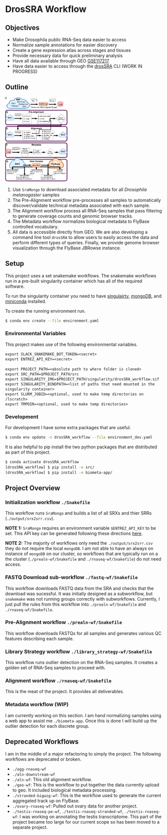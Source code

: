# DrosSRA Workflow

## Objectives

- Make Drosophila public RNA-Seq data easier to access
- Normalize sample annotations for easier discovery
- Create a gene expression atlas across stages and tissues
- Provide necessary data for quick preliminary analysis
- Have all data available through GEO [GSE117217](https://www.ncbi.nlm.nih.gov/geo/query/acc.cgi?acc=GSE117217)
- Have data easier to access through the [drosSRA](https://github.com/jfear/drosSRA) CLI (WORK IN PROGRESS)

## Outline

<img src="overview.png" style="width: 200px;">

1. Use `SraMongo` to download associated metadata for all *Drosophila melanogaster* samples
2. The Pre-Alignment workflow pre-processes all samples to automatically discover/validate technical metadata associated with each sample.
3. The Alignment workflow process all RNA-Seq samples that pass filtering to generate coverage counts and genomic browser tracks.
4. The Metadata workflow normalizes biological metadata to FlyBase controlled vocabulary.
5. All data is accessible directly from GEO. We are also developing a command line tool `drosSRA` to allow users to easily access the data and perform different types of queries. Finally, we provide genome browser visualization through the FlyBase JBRowse instance.

## Setup

This project uses a set snakemake workflows. The snakemake workflows run in a pre-built singularity container which has all of the required software.

To run the singularity container you need to have [singulairty](https://sylabs.io/guides/3.5/user-guide/quick_start.html#quick-installation-steps), [mongoDB](https://www.mongodb.com/download-center/community), and [miniconda](https://docs.conda.io/en/latest/miniconda.html) installed.

To create the running environment run.

```bash
$ conda env create --file environment.yaml
```

### Environmental Variables

This project makes use of the following environmental variables.

```
export SLACK_SNAKEMAKE_BOT_TOKEN=<secret>
export ENTREZ_API_KEY=<secret>

export PROJECT_PATH=<absolute path to where folder is cloned>
export SRC_PATH=$PROJECT_PATH/src
export SINGULARITY_IMG=$PROJECT_PATH/singularity/drosSRA_workflow.sif
export SINGULARITY_BINDPATH=<list of paths that need mounted in the singularity container>
export SLURM_JOBID=<optional, used to make temp directories on /lscratch>
export TMPDIR=<optional, used to make temp directories>

```
### Development

For development I have some extra packages that are useful.

```bash
$ conda env update -n drosSRA_workflow --file environment_dev.yaml
```

It is also helpful to pip install the two python packages that are distributed as part of this project.

```bash
$ conda activate drosSRA_workflow
[drosSRA_workflow] $ pip install -e src/
[drosSRA_workflow] $ pip install -e biometa-app/
```

## Project Overview

### Initialization workflow `./Snakefile`

This workflow runs `SraMongo` and builds a list of all SRXs and thier SRRs
(`./output/srx2srr.csv`). 

**NOTE 1:** `SraMongo` requires an environment variable `$ENTREZ_API_KEY` to be set. This API key can be generated following these directions [here](https://ncbiinsights.ncbi.nlm.nih.gov/2017/11/02/new-api-keys-for-the-e-utilities/).

**NOTE 2:** The majority of workflows only need the `./output/srx2srr.csv` they do not require the local `mongoDB`. I am not able to have an always on instance of `mongoDB` on our cluster, so workflows that are typically run on a the cluster (`./prealn-wf/Snakefile` and `./rnaseq-wf/Snakefile`) do not need access.

### FASTQ Download sub-workflow `./fastq-wf/Snakefile`

This workflow downloads FASTQ data from the SRA and checks that the download was sucessful. It was initially designed as a subworkflow, but `snakemake` was not running groups correctly with subworkflows. Currently, I just pull the rules from this workflow into `./prealn-wf/Snakefile` and `./rnaseq-wf/Snakefile`.

### Pre-Alignment workflow `./prealn-wf/Snakefile`

This workflow downloads FASTQs for all samples and generates various QC features describing each sample.

### Library Strategy workflow `./library_strategy-wf/Snakefile`

This workflow runs outlier detection on the RNA-Seq samples. It creates a golden set of RNA-Seq samples to proceed with.

### Alignment workflow `./rnaseq-wf/Snakefile`

This is the meat of the project. It provides all deliverables.

### Metadata workflow (WIP)

I am currently working on this section. I am hand normalizing samples using a web app to assist me `./biometa-app`. Once this is done I will build up the outlier detection for each discrete group.

## Deprecated Workflows

I am in the middle of a major refactoring to simply the project. The following workflows are deprecated or broken.

- `./agg-rnaseq-wf`
- `./aln-downstream-wf`
- `./aln-wf`: This old alignment workflow.
- `./geo-wf`: This is the workflow to put together the data currently upload to geo. It included biological metadata processing.
- `./stranded-bigwig-wf`: This is the workflow used to generate the current aggregated track up on FlyBase.
- `./ovary-rnaseq-wf`: Pulled out ovary data for another project.
- `./testis-rnaseq-pe-wf`, `./testis-rnaseq-stranded-wf`, `./testis-rnaseq-wf`: I was working on annotating the testis transcriptome. This part of the project became too large for our current scope so has been moved to a separate project.

